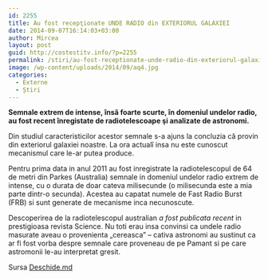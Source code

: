 ```yaml
---
id: 2255
title: Au fost recepţionate UNDE RADIO din EXTERIORUL GALAXIEI
date: 2014-09-07T16:14:03+03:00
author: Mircea
layout: post
guid: http://costestitv.info/?p=2255
permalink: /stiri/au-fost-receptionate-unde-radio-din-exteriorul-galaxiei/
image: /wp-content/uploads/2014/09/aq4.jpg
categories:
  - Externe
  - Știri
---
```

**Semnale extrem de intense, însă foarte scurte, în domeniul undelor radio, au fost recent înregistate de radiotelescoape şi analizate de astronomi.**<!--more-->

Din studiul caracteristicilor acestor semnale s-a ajuns la concluzia că provin din exteriorul galaxiei noastre. La ora actualî insa nu este cunoscut mecanismul care le-ar putea produce.

Pentru prima data in anul 2011 au fost inregistrate la radiotelescopul de 64 de metri din Parkes (Australia) semnale in domeniul undelor radio extrem de intense, cu o durata de doar cateva milisecunde (o milisecunda este a mia parte dintr-o secunda). Acestea au capatat numele de Fast Radio Burst (FRB) si sunt generate de mecanisme inca necunoscute.

Descoperirea de la radiotelescopul australian _a fost publicata recent_ in prestigioasa revista Science. Nu toti erau insa convinsi ca undele radio masurate aveau o provenienta „cereasca” – cativa astronomi au sustinut ca ar fi fost vorba despre semnale care proveneau de pe Pamant si pe care astromonii le-au interpretat gresit.

Sursa <a href="http://deschide.md" target="_blank">Deschide.md</a>